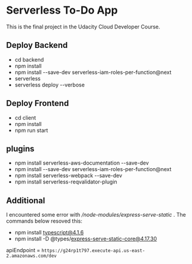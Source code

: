 # Serverless To-Do App

This is the final project in the Udacity Cloud Developer Course.


## Deploy Backend
- cd backend
- npm install
- npm install --save-dev serverless-iam-roles-per-function@next 
- serverless
- serverless deploy --verbose

## Deploy Frontend
- cd client
- npm install
- npm run start


## plugins
- npm install serverless-aws-documentation --save-dev
- npm install --save-dev serverless-iam-roles-per-function@next
- npm install serverless-webpack --save-dev
- npm install serverless-reqvalidator-plugin

## Additional
I encountered some error with */node-modules/express-serve-static* . The commands below resoved this:
- npm install typescript@4.1.6
- npm install -D @types/express-serve-static-core@4.17.30

apiEndpoint = `https://g24rp1t797.execute-api.us-east-2.amazonaws.com/dev`
